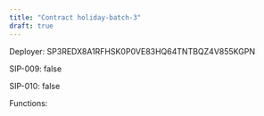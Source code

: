```yaml
---
title: "Contract holiday-batch-3"
draft: true
---
```

Deployer: SP3REDX8A1RFHSK0P0VE83HQ64TNTBQZ4V855KGPN

SIP-009: false

SIP-010: false

Functions:

